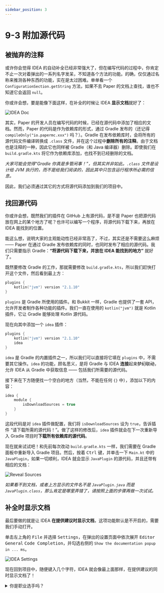 ```yaml
---
sidebar_position: 3
---
```


# 9-3 附加源代码

## 被抛弃的注释

或许你会觉得 IDEA 的自动补全已经非常强大了，但在编写代码的过程中，你肯定不止一次对着弹出的一系列名字发呆，不知道各个方法的功能。的确，仅仅通过名称来推测各种东西的功能，实在是太过困难。单单看一个 `ConfigurationSection.getString` 方法，如果不去 Paper 的文档上查找，谁也不知道它会返回 `null`。

你或许会想，要是能像下面这样，在补全的时候让 IDEA **显示文档**就好了：

![IDEA Doc](/img/s2/idea-doc.png)

其实，Paper 的开发人员在编写代码的时候，已经在源代码中添加了相应的文档。然而，Paper 的代码是作为依赖库的形式，通过 Gradle 发布的（还记得 `compileOnly("io.papermc.xxx")` 吗？）。Gradle 在发布依赖库时，会将所有的源代码文件编译转换成 `.class` 文件，并在这个过程中**删除所有的注释**。由于文档也是注释的一种，因此它也同样被 Gradle（和 Java 编译器）删除。即使我们在 `build.gradle.kts` 将它作为依赖库添加，也找不到已经删除的文档。

*大家可能会觉得“Gradle 你真是多管闲事！”，但其实并非如此。`.class` 文件是设计给 JVM 执行的，而不是给我们阅读的，因此其中只包含运行程序所必需的信息。*

因此，我们必须通过其它的方式将源代码添加到我们的项目中。

## 找回源代码

你或许会想，既然我们的插件在 GitHub 上有源代码，是不是 Paper 也把源代码放在网上的某个地方了呢？也许可以编写一个程序，将源代码下载下来，再放在 IDEA 能找到的位置。

能这么想，说明大家的主观能动性已经非常高了，不过，其实还是不需要这么麻烦 —— Paper 在通过 Gradle 发布依赖库的同时，也同时发布了相应的源代码。我们只需要指示 Gradle：**“将源代码下载下来，并放在 IDEA 能找到的地方”** 就好了。

既然要修改 Gradle 的工作，那就需要修改 `build.gradle.kts`，所以我们赶快打开这个文件，然后看到最上方：

```kotlin
plugins {
    kotlin("jvm") version "2.1.10"
}
```

`plugins` 是 Gradle 所使用的插件。和 Bukkit 一样，Gradle 也提供了一套 API，允许开发者制作各种功能的插件。我们一直在使用的 `kotlin("jvm")` 就是 Kotlin 插件，它让 Gradle 能够处理 Kotlin 源代码。

现在向其中添加一个 `idea` 插件：

```kotlin
plugins {
    kotlin("jvm") version "2.1.10"
    idea
}
```

`idea` 是 Gradle 的内置插件之一，所以我们可以直接将它填在 `plugins` 中，不需要其它操作。`idea` 的功能，顾名思义，是将 Gradle 与 IDEA **连接**起来~~梦幻联动~~，允许 IDEA 从 Gradle 中获取信息 —— 包括我们所需要的源代码。

接下来在下方随便找一个空白的地方（当然，不能在任何 `{}` 中），添加以下的内容：

```kotlin
idea {
    module {
        isDownloadSources = true
    }
}
```

这段代码是对 `idea` 插件做配置，我们将 `isDownloadSources` 设为 `true`，告诉插件 “请下载所需的源代码！”。做了这样的修改后，`idea` 插件就会在下一次重新导入 Gradle 项目时**下载所有依赖库的源代码**。

现在就来试试吧！和先前每次改动 `build.gradle.kts` 一样，我们需要在 Gradle 面板中重新导入 Gradle 项目。然后，按着 <kbd>Ctrl</kbd> 键，并单击一下 `Main.kt` 中的 `JavaPlugin`，如果一切顺利，IDEA 就会显示 `JavaPlugin` 的源代码，并且还带有相应的文档：

![Reveal Sources](/img/s2/idea-src.png)

*如果看不到文档，或者上方显示的文件名不是 `JavaPlugin.java` 而是 `JavaPlugin.class`，那么肯定是哪里弄错了，请按照上面的步骤再做一次试试。*

## 补全时显示文档

最后要做的就是让 IDEA **在提供建议时显示文档**，这项功能默认是不开启的，需要我们手动打开。

单击左上角的 <kbd>File</kbd> 并选择 <kbd>Settings</kbd>，在弹出的设置页面中依次展开 <kbd>Editor</kbd> <kbd>General</kbd> <kbd>Code Completion</kbd>，并勾选右侧的 `Show the documentation popup in ... ms`。

![IDEA Settings](/img/s2/idea-src-settings.png)

现在回到项目中，随便键入几个字符，IDEA 就会像最上面那样，在提供建议的同时显示文档了！

<details>
<summary>你是职业选手吗？</summary>

如果你在使用 Eclipse，请使用 `eclipse` 插件，并添加如下的配置：

```kotlin
eclipse {
    classpath {
        isDownloadSources = true
    }
}
```

如果你在使用 Visual Studio Code，配置方法根据你所选的插件有所不同，请参考它们的文档。

</details>